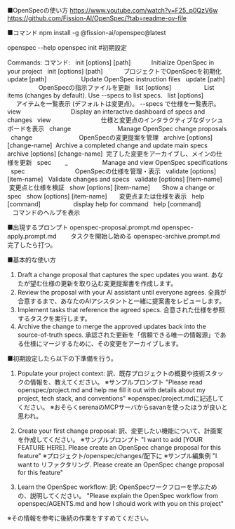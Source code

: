
■OpenSpecの使い方
https://www.youtube.com/watch?v=F25_p0QzV6w
https://github.com/Fission-AI/OpenSpec/?tab=readme-ov-file

■コマンド
npm install -g @fission-ai/openspec@latest

openspec --help
openspec init   #初期設定

Commands:
コマンド:
  init [options] [path]            Initialize OpenSpec in your project
  init [options] [path]            プロジェクトでOpenSpecを初期化
  update [path]                    Update OpenSpec instruction files
  update [path]                    OpenSpecの指示ファイルを更新
  list [options]                   List items (changes by default). Use --specs to list specs.
  list [options]                   アイテムを一覧表示 (デフォルトは変更点)。 --specs で仕様を一覧表示。
  view                             Display an interactive dashboard of specs and changes
  view                             仕様と変更点のインタラクティブなダッシュボードを表示
  change                           Manage OpenSpec change proposals
  change                           OpenSpecの変更提案を管理
  archive [options] [change-name]  Archive a completed change and update main specs
  archive [options] [change-name]  完了した変更をアーカイブし、メインの仕様を更新
  spec        _                    Manage and view OpenSpec specifications
  spec                             OpenSpecの仕様を管理・表示
  validate [options] [item-name]   Validate changes and specs
  validate [options] [item-name]   変更点と仕様を検証
  show [options] [item-name]       Show a change or spec
  show [options] [item-name]       変更点または仕様を表示
  help [command]                   display help for command
  help [command]                   コマンドのヘルプを表示



■出現するプロンプト
openspec-proposal.prompt.md
openspec-apply.prompt.md    　　タスクを開始し始める
openspec-archive.prompt.md　　　完了したら打つ。

■基本的な使い方
1. Draft a change proposal that captures the spec updates you want.
あなたが望む仕様の更新を取り込む変更提案書を作成します。
2. Review the proposal with your AI assistant until everyone agrees.
全員が合意するまで、あなたのAIアシスタントと一緒に提案書をレビューします。
3. Implement tasks that reference the agreed specs.
合意された仕様を参照するタスクを実行します。
4. Archive the change to merge the approved updates back into the source-of-truth specs.
承認された更新を「信頼できる唯一の情報源」である仕様にマージするために、その変更をアーカイブします。




■初期設定したら以下の下準備を行う。

1. Populate your project context:
訳、既存プロジェクトの概要や技術スタックの情報を、教えてください。
※サンプルプロンプト
   "Please read openspec/project.md and help me fill it out
    with details about my project, tech stack, and conventions"
※openspec/project.mdに記述してください。
※おそらくserenaのMCPサーバからsavanを使ったほうが良いと思われ。

2. Create your first change proposal:
訳、変更したい機能について、計画案を作成してください。
※サンプルプロンプト
   "I want to add [YOUR FEATURE HERE]. Please create an
    OpenSpec change proposal for this feature"
※プロジェクト/openspec/changes/配下に
※サンプル編集例
   "I want to リファクタリング. Please create an
    OpenSpec change proposal for this feature"

3. Learn the OpenSpec workflow:
訳: OpenSpecワークフローを学ぶための、説明してください。
   "Please explain the OpenSpec workflow from openspec/AGENTS.md
    and how I should work with you on this project"

※その情報を参考に後続の作業をすすめてください。



